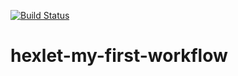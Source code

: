 [![Build Status](https://img.shields.io/endpoint.svg?url=https%3A%2F%2Factions-badge.atrox.dev%2Fowlscatcher%2Fhexlet-my-first-workflow%2Fbadge%3Fref%3Dmain&style=flat)](https://actions-badge.atrox.dev/owlscatcher/hexlet-my-first-workflow/goto?ref=main)

# hexlet-my-first-workflow
